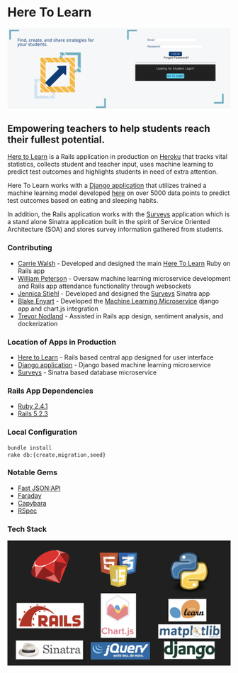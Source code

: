 # Here To Learn

<p align="center">
 <img src="media/README/landing_page.png" width="600" height="auto"/>
</p>

## Empowering teachers to help students reach their fullest potential.
 [Here to Learn](https://young-anchorage-86985.herokuapp.com) is a Rails application in production on [Heroku](https://www.heroku.com/) that tracks vital statistics, collects student and teacher input, uses machine learning to predict test outcomes and highlights students in need of extra attention.

 Here To Learn works with a [Django application](http://lit-fortress-28598.herokuapp.com/) that utilizes trained a machine learning model developed [here](https://github.com/blake-enyart/heretolearn_django/blob/master/jupyter_notebook/ml-generator.ipynb) on over 5000 data points to predict test outcomes based on eating and sleeping habits.

 In addition, the Rails application works with the [Surveys](https://aqueous-caverns-33840.herokuapp.com) application which is a stand alone Sinatra application built in the spirit of Service Oriented Architecture (SOA) and stores survey information gathered from students.

### Contributing
* [Carrie Walsh](https://github.com/carriewalsh) - Developed and designed the main [Here To Learn](https://github.com/carriewalsh/HereToLearn) Ruby on Rails app
* [William Peterson](https://github.com/wipegup) - Oversaw machine learning microservice development and Rails app attendance functionality through websockets
* [Jennica Stiehl](https://github.com/JennicaStiehl) - Developed and designed the [Surveys](https://github.com/JennicaStiehl/surveys) Sinatra app
* [Blake Enyart](https://github.com/blake-enyart) - Developed the [Machine Learning Microservice](https://github.com/blake-enyart/heretolearn_django) django app and chart.js integration
* [Trevor Nodland](https://github.com/tnodland) - Assisted in Rails app design, sentiment analysis, and dockerization

### Location of Apps in Production
* [Here to Learn](https://young-anchorage-86985.herokuapp.com) - Rails based central app designed for user interface
* [Django application](http://lit-fortress-28598.herokuapp.com/) - Django based machine learning microservice
* [Surveys](https://aqueous-caverns-33840.herokuapp.com) - Sinatra based database microservice

### Rails App Dependencies
* [Ruby 2.4.1](https://ruby-doc.org/core-2.4.1/)
* [Rails 5.2.3](https://guides.rubyonrails.org/)

### Local Configuration
```
bundle install
rake db:{create,migration,seed}
```

### Notable Gems
* [Fast JSON:API](https://github.com/Netflix/fast_jsonapi)
* [Faraday](https://github.com/lostisland/faraday)
* [Capybara](https://github.com/teamcapybara/capybara/blob/3.12_stable/README.md)
* [RSpec](http://rspec.info/)

### Tech Stack

<p align="center">
 <img src="media/README/tech_stack.png" width="600" height="auto"/>
</p>
